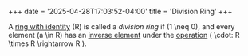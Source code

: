 +++
date = '2025-04-28T17:03:52-04:00'
title = 'Division Ring'
+++

A [ring with
identity](/zettelkasten/definitions/algebra/ring_theory/ring_with_identity)
\(R\) is called a _division ring_ if \(1 \neq 0\), and every element
\(a \in R\) has an [inverse
element](/zettelkasten/definitions/algebra/inverse_element) under the
[operation](/zettelkasten/definitions/algebra/binary_operation) \( \cdot: R
\times R \rightarrow R \).
